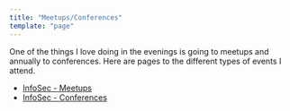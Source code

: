 ```yaml
---
title: "Meetups/Conferences"
template: "page"
---
```


One of the things I love doing in the evenings is going to meetups and annually to conferences.
Here are pages to the different types of events I attend.

- [InfoSec - Meetups](events/security-meetups)
- [InfoSec - Conferences](events/security-conferences)
